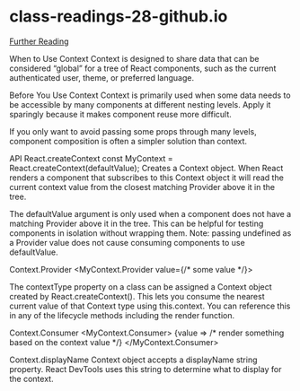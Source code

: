 # class-readings-28-github.io

[Further Reading](https://github.com/diegohaz/awesome-react-context)

When to Use Context
Context is designed to share data that can be considered “global” for a tree of React components, such as the current authenticated user, theme, or preferred language.

Before You Use Context
Context is primarily used when some data needs to be accessible by many components at different nesting levels. Apply it sparingly because it makes component reuse more difficult.

If you only want to avoid passing some props through many levels, component composition is often a simpler solution than context.

API
React.createContext
const MyContext = React.createContext(defaultValue);
Creates a Context object. When React renders a component that subscribes to this Context 
object it will read the current context value from the closest matching Provider above it in the tree.

The defaultValue argument is only used when a component does not have a matching Provider above it in the tree. 
This can be helpful for testing components in isolation without wrapping them. Note: passing undefined as a Provider
value does not cause consuming components to use defaultValue.

Context.Provider
<MyContext.Provider value={/* some value */}>

The contextType property on a class can be assigned a Context object created by React.createContext(). 
This lets you consume the nearest current value of that Context type using this.context. 
You can reference this in any of the lifecycle methods including the render function.

Context.Consumer
<MyContext.Consumer>
  {value => /* render something based on the context value */}
</MyContext.Consumer>

Context.displayName
Context object accepts a displayName string property. 
React DevTools uses this string to determine what to display for the context.

